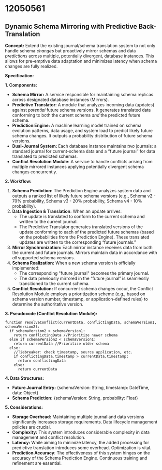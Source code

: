 # 12050561

## Dynamic Schema Mirroring with Predictive Back-Translation

**Concept:** Extend the existing journal/schema translation system to not only handle schema *changes* but proactively mirror schemas and data *predictions* across multiple, potentially divergent, database instances. This allows for pre-emptive data adaptation and minimizes latency when schema changes are fully realized.

**Specification:**

**1. Components:**

*   **Schema Mirror:** A service responsible for maintaining schema replicas across designated database instances (Mirrors).
*   **Predictive Translator:** A module that analyzes incoming data (updates) against *potential* future schema versions. It generates translated data conforming to both the current schema *and* the predicted future schema.
*   **Prediction Engine:** A machine learning model trained on schema evolution patterns, data usage, and system load to predict likely future schema changes.  It outputs a probability distribution of future schema versions.
*   **Dual-Journal System:**  Each database instance maintains *two* journals: a standard journal for current-schema data and a “future journal” for data translated to predicted schemas.
*   **Conflict Resolution Module:**  A service to handle conflicts arising from multiple mirrored instances applying potentially divergent schema changes concurrently.

**2. Workflow:**

1.  **Schema Prediction:** The Prediction Engine analyzes system data and outputs a ranked list of likely future schema versions (e.g., Schema v2 - 70% probability, Schema v3 - 20% probability, Schema v4 - 10% probability).
2.  **Data Ingestion & Translation:** When an update arrives:
    *   The update is translated to conform to the current schema and written to the current journal.
    *   The Predictive Translator generates translated versions of the update conforming to each of the predicted future schemas (based on the probabilities from the Prediction Engine). These translated updates are written to the corresponding “future journals.”
3.  **Mirror Synchronization:**  Each mirror instance receives data from both the current and future journals.  Mirrors maintain data in accordance with *all* supported schema versions.
4.  **Schema Realization:** When a new schema version is officially implemented:
    *   The corresponding "future journal" becomes the primary journal.
    *   The data previously mirrored in the “future journal” is seamlessly transitioned to the current schema.
5.  **Conflict Resolution:** If concurrent schema changes occur, the Conflict Resolution Module employs a prioritization scheme (e.g., based on schema version number, timestamp, or application-defined rules) to determine the authoritative version.

**3. Pseudocode (Conflict Resolution Module):**

```pseudocode
function resolveConflict(currentData, conflictingData, schemaVersion1, schemaVersion2):
  if schemaVersion2 > schemaVersion1:
    return conflictingData //Prioritize newer schema
  else if schemaVersion2 < schemaVersion1:
    return currentData //Prioritize older schema
  else:
    //Tiebreaker: check timestamp, source application, etc.
    if conflictingData.timestamp > currentData.timestamp:
      return conflictingData
    else:
      return currentData
```

**4. Data Structures:**

*   **Future Journal Entry:** {schemaVersion: String, timestamp: DateTime, data: Object}
*   **Schema Prediction:** {schemaVersion: String, probability: Float}

**5. Considerations:**

*   **Storage Overhead:** Maintaining multiple journal and data versions significantly increases storage requirements. Data lifecycle management policies are crucial.
*   **Complexity:** This system introduces considerable complexity in data management and conflict resolution.
*   **Latency:** While aiming to minimize latency, the added processing for predictive translation introduces some overhead.  Optimization is vital.
*   **Prediction Accuracy:** The effectiveness of this system hinges on the accuracy of the Schema Prediction Engine. Continuous training and refinement are essential.